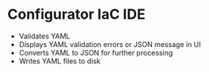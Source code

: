 # Configurator IaC IDE
- Validates YAML
- Displays YAML validation errors or JSON message in UI
- Converts YAML to JSON for further processing
- Writes YAML files to disk
